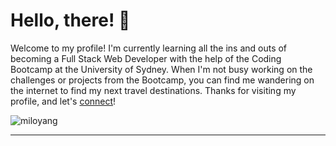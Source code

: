# Hello, there! 👋

Welcome to my profile! I'm currently learning all the ins and outs of becoming a Full Stack Web Developer with the help of the Coding Bootcamp at the University of Sydney. When I'm not busy working on the challenges or projects from the Bootcamp, you can find me wandering on the internet to find my next travel destinations. Thanks for visiting my profile, and let's [connect](https://www.linkedin.com/in/miloyang/)! 

![miloyang](https://img.shields.io/badge/just%20the%20message-#0072b1)

-----



<!--
**miloyang/miloyang** is a ✨ _special_ ✨ repository because its `README.md` (this file) appears on your GitHub profile.

Here are some ideas to get you started:

- 🔭 I’m currently working on ...
- 🌱 I’m currently learning ...
- 👯 I’m looking to collaborate on ...
- 🤔 I’m looking for help with ...
- 💬 Ask me about ...
- 📫 How to reach me: ...
- 😄 Pronouns: ...
- ⚡ Fun fact: ...
-->
